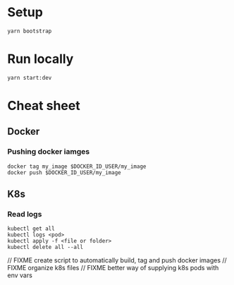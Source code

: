 # Setup

```
yarn bootstrap
```

# Run locally

```
yarn start:dev
```

# Cheat sheet

## Docker

### Pushing docker iamges

```
docker tag my_image $DOCKER_ID_USER/my_image
docker push $DOCKER_ID_USER/my_image
```

## K8s

### Read logs

```
kubectl get all
kubectl logs <pod>
kubectl apply -f <file or folder>
kubectl delete all --all
```

// FIXME create script to automatically build, tag and push docker images
// FIXME organize k8s files
// FIXME better way of supplying k8s pods with env vars
